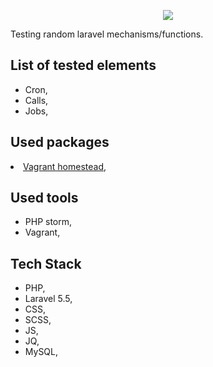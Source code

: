<p align="center"><img src="https://laravel.com/assets/img/components/logo-laravel.svg"></p>

<p>Testing random laravel mechanisms/functions.</p>

<h2> List of tested elements </h2>

<ul>
<li>Cron,</li>
    <li>Calls,</li>
    <li>Jobs,</li>
</ul>

<h2>Used packages</h2>
<li><a href="https://app.vagrantup.com/laravel/boxes/homestead">Vagrant homestead</a>,</li>

<h2>Used tools</h2>
<ul>
<li>PHP storm,</li>
<li>Vagrant,</li>
</ul>


<h2>Tech Stack</h2>
<ul>
<li>PHP,</li>
<li>Laravel 5.5,</li>
<li>CSS,</li>
<li>SCSS,</li>
<li>JS,</li>
<li>JQ,</li>
<li>MySQL,</li>
</ul>